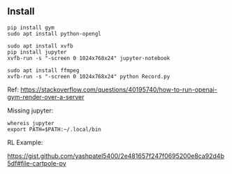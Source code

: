 ## Install

	pip install gym
	sudo apt install python-opengl

	sudo apt install xvfb
	pip install jupyter
	xvfb-run -s "-screen 0 1024x768x24" jupyter-notebook

	sudo apt install ffmpeg
	xvfb-run -s "-screen 0 1024x768x24" python Record.py

Ref:
https://stackoverflow.com/questions/40195740/how-to-run-openai-gym-render-over-a-server

Missing jupyter:

	whereis jupyter
	export PATH=$PATH:~/.local/bin

RL Example:

https://gist.github.com/yashpatel5400/2e481657f247f0695200e8ca92d4b5df#file-cartpole-py
